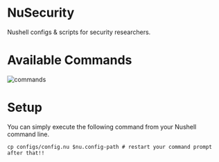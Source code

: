 # NuSecurity
Nushell configs & scripts for security researchers.

# Available Commands
![commands](https://github.com/user-attachments/assets/588e9973-3f7c-4ef0-9d4f-72641716769e)

# Setup
You can simply execute the following command from your Nushell command line.
```nu
cp configs/config.nu $nu.config-path # restart your command prompt after that!!
```